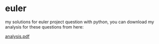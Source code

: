 # euler

my solutions for euler project question with python, you can download my analysis for these questions from here:

[analysis.pdf](https://blog.metaquant.org/upload/analysis.pdf)
